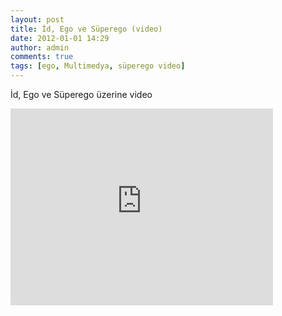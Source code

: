 ```yaml
---
layout: post
title: İd, Ego ve Süperego (video)
date: 2012-01-01 14:29
author: admin
comments: true
tags: [ego, Multimedya, süperego video]
---
```

İd, Ego ve Süperego üzerine video

<iframe src="http://www.youtube.com/embed/KovpyKWuueg" frameborder="0" width="420" height="315"></iframe>
